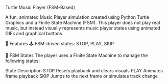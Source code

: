 Turtle Music Player (FSM-Based)

A fun, animated Music Player simulation created using Python Turtle Graphics and a Finite State Machine (FSM). This player does not play real music, but instead visually represents music player states using animated GIFs and graphical buttons.

📌 Features
🕹 FSM-driven states: STOP, PLAY, SKIP

🧠 FSM States
The player uses a Finite State Machine to manage the following states:

State	Description
STOP	Resets playback and clears visuals
PLAY	Animates frame playback
SKIP	Jumps to the next frame or simulates track change
